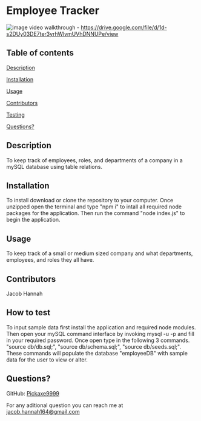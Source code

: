 # Employee Tracker

![image](https://user-images.githubusercontent.com/103781767/182051366-6dc49042-bfe9-478e-8743-5602f0b5ef23.png)
video walkthrough - https://drive.google.com/file/d/1d-s2DUy03DE7ter3yrhWlvmUVhDNNUPe/view


## Table of contents
[Description](#description)

[Installation](#installation)

[Usage](#usage)

[Contributors](#contributors)

[Testing](#how-to-test)

[Questions?](#questions)

## Description
To keep track of employees, roles, and departments of a company in a mySQL database using table relations.

## Installation
To install download or clone the repository to your computer. Once unzipped open the terminal and type "npm i" to intall all required node packages for the application. Then run the command "node index.js" to begin the application.

## Usage
To keep track of a small or medium sized company and what departments, employees, and roles they all have.

## Contributors
Jacob Hannah

## How to test
To input sample data first install the application and required node modules. Then open your mySQL command interface by invoking mysql -u <username> -p and fill in your required password. Once open type in the following 3 commands. "source db/db.sql;", "source db/schema.sql;", "source db/seeds.sql;". These commands will populate the database "employeeDB" with sample data for the user to view or alter.

## Questions?
GitHub: [Pickaxe9999](https://github.com/Pickaxe9999)

For any aditional question you can reach me at [jacob.hannah164@gmail.com](jacob.hannah164@gmail.com)
